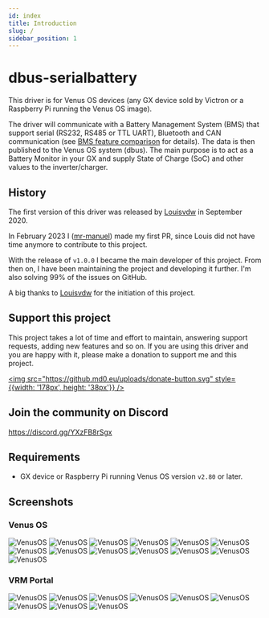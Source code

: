 ```yaml
---
id: index
title: Introduction
slug: /
sidebar_position: 1
---
```


# dbus-serialbattery
This driver is for Venus OS devices (any GX device sold by Victron or a Raspberry Pi running the Venus OS image).

The driver will communicate with a Battery Management System (BMS) that support serial (RS232, RS485 or TTL UART), Bluetooth and CAN communication (see [BMS feature comparison](./general/features#bms-feature-comparison) for details). The data is then published to the Venus OS system (dbus). The main purpose is to act as a Battery Monitor in your GX and supply State of Charge (SoC) and other values to the inverter/charger.

## History
The first version of this driver was released by [Louisvdw](https://github.com/Louisvdw/dbus-serialbattery) in September 2020.

In February 2023 I ([mr-manuel](https://github.com/mr-manuel)) made my first PR, since Louis did not have time anymore to contribute to this project.

With the release of `v1.0.0` I became the main developer of this project. From then on, I have been maintaining the project and developing it further. I'm also solving 99% of the issues on GitHub.

A big thanks to [Louisvdw](https://github.com/Louisvdw/dbus-serialbattery) for the initiation of this project.

## Support this project
This project takes a lot of time and effort to maintain, answering support requests, adding new features and so on.
If you are using this driver and you are happy with it, please make a donation to support me and this project.

[<img src="https://github.md0.eu/uploads/donate-button.svg" style={{width: '178px', height: '38px'}} />](https://www.paypal.com/donate/?hosted_button_id=3NEVZBDM5KABW)

## Join the community on Discord
https://discord.gg/YXzFB8rSgx

## Requirements

* GX device or Raspberry Pi running Venus OS version `v2.80` or later.

## Screenshots

### Venus OS

![VenusOS](../screenshots/venus-os_001.png)
![VenusOS](../screenshots/venus-os_002.png)
![VenusOS](../screenshots/venus-os_003.png)
![VenusOS](../screenshots/venus-os_004.png)
![VenusOS](../screenshots/venus-os_005.png)
![VenusOS](../screenshots/venus-os_006.png)
![VenusOS](../screenshots/venus-os_007.png)
![VenusOS](../screenshots/venus-os_008.png)
![VenusOS](../screenshots/venus-os_009.png)
![VenusOS](../screenshots/venus-os_010.png)
![VenusOS](../screenshots/venus-os_011.png)
![VenusOS](../screenshots/venus-os_012.png)
![VenusOS](../screenshots/venus-os_013.png)

### VRM Portal

![VenusOS](../screenshots/vrm-portal_001.png)
![VenusOS](../screenshots/vrm-portal_002.png)
![VenusOS](../screenshots/vrm-portal_003.png)
![VenusOS](../screenshots/vrm-portal_004.png)
![VenusOS](../screenshots/vrm-portal_005.png)
![VenusOS](../screenshots/vrm-portal_006.png)
![VenusOS](../screenshots/vrm-portal_007.png)
![VenusOS](../screenshots/vrm-portal_008.png)
![VenusOS](../screenshots/vrm-portal_009.png)
